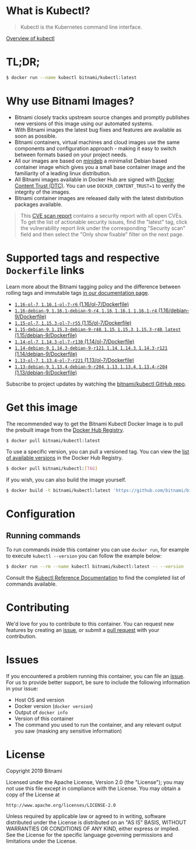 
# What is Kubectl?

> Kubectl is the Kubernetes command line interface.

[Overview of kubectl](https://kubernetes.io/docs/reference/kubectl/overview/)

# TL;DR;

```bash
$ docker run --name kubectl bitnami/kubectl:latest
```

# Why use Bitnami Images?

* Bitnami closely tracks upstream source changes and promptly publishes new versions of this image using our automated systems.
* With Bitnami images the latest bug fixes and features are available as soon as possible.
* Bitnami containers, virtual machines and cloud images use the same components and configuration approach - making it easy to switch between formats based on your project needs.
* All our images are based on [minideb](https://github.com/bitnami/minideb) a minimalist Debian based container image which gives you a small base container image and the familiarity of a leading linux distribution.
* All Bitnami images available in Docker Hub are signed with [Docker Content Trust (DTC)](https://docs.docker.com/engine/security/trust/content_trust/). You can use `DOCKER_CONTENT_TRUST=1` to verify the integrity of the images.
* Bitnami container images are released daily with the latest distribution packages available.


> This [CVE scan report](https://quay.io/repository/bitnami/kubectl?tab=tags) contains a security report with all open CVEs. To get the list of actionable security issues, find the "latest" tag, click the vulnerability report link under the corresponding "Security scan" field and then select the "Only show fixable" filter on the next page.

# Supported tags and respective `Dockerfile` links

Learn more about the Bitnami tagging policy and the difference between rolling tags and immutable tags [in our documentation page](https://docs.bitnami.com/containers/how-to/understand-rolling-tags-containers/).


* [`1.16-ol-7`, `1.16.1-ol-7-r6` (1.16/ol-7/Dockerfile)](https://github.com/bitnami/bitnami-docker-kubectl/blob/1.16.1-ol-7-r6/1.16/ol-7/Dockerfile)
* [`1.16-debian-9`, `1.16.1-debian-9-r4`, `1.16`, `1.16.1`, `1.16.1-r4` (1.16/debian-9/Dockerfile)](https://github.com/bitnami/bitnami-docker-kubectl/blob/1.16.1-debian-9-r4/1.16/debian-9/Dockerfile)
* [`1.15-ol-7`, `1.15.3-ol-7-r55` (1.15/ol-7/Dockerfile)](https://github.com/bitnami/bitnami-docker-kubectl/blob/1.15.3-ol-7-r55/1.15/ol-7/Dockerfile)
* [`1.15-debian-9`, `1.15.3-debian-9-r48`, `1.15`, `1.15.3`, `1.15.3-r48`, `latest` (1.15/debian-9/Dockerfile)](https://github.com/bitnami/bitnami-docker-kubectl/blob/1.15.3-debian-9-r48/1.15/debian-9/Dockerfile)
* [`1.14-ol-7`, `1.14.3-ol-7-r130` (1.14/ol-7/Dockerfile)](https://github.com/bitnami/bitnami-docker-kubectl/blob/1.14.3-ol-7-r130/1.14/ol-7/Dockerfile)
* [`1.14-debian-9`, `1.14.3-debian-9-r121`, `1.14`, `1.14.3`, `1.14.3-r121` (1.14/debian-9/Dockerfile)](https://github.com/bitnami/bitnami-docker-kubectl/blob/1.14.3-debian-9-r121/1.14/debian-9/Dockerfile)
* [`1.13-ol-7`, `1.13.4-ol-7-r221` (1.13/ol-7/Dockerfile)](https://github.com/bitnami/bitnami-docker-kubectl/blob/1.13.4-ol-7-r221/1.13/ol-7/Dockerfile)
* [`1.13-debian-9`, `1.13.4-debian-9-r204`, `1.13`, `1.13.4`, `1.13.4-r204` (1.13/debian-9/Dockerfile)](https://github.com/bitnami/bitnami-docker-kubectl/blob/1.13.4-debian-9-r204/1.13/debian-9/Dockerfile)

Subscribe to project updates by watching the [bitnami/kubectl GitHub repo](https://github.com/bitnami/bitnami-docker-kubectl).

# Get this image

The recommended way to get the Bitnami Kubectl Docker Image is to pull the prebuilt image from the [Docker Hub Registry](https://hub.docker.com/r/bitnami/kubectl).

```bash
$ docker pull bitnami/kubectl:latest
```

To use a specific version, you can pull a versioned tag. You can view the [list of available versions](https://hub.docker.com/r/bitnami/kubectl/tags/) in the Docker Hub Registry.

```bash
$ docker pull bitnami/kubectl:[TAG]
```

If you wish, you can also build the image yourself.

```bash
$ docker build -t bitnami/kubectl:latest 'https://github.com/bitnami/bitnami-docker-kubectl.git#master:1.15/debian-9'
```

# Configuration

## Running commands

To run commands inside this container you can use `docker run`, for example to execute `kubectl --version` you can follow the example below:

```bash
$ docker run --rm --name kubectl bitnami/kubectl:latest -- --version
```

Consult the [Kubectl Reference Documentation](https://kubernetes.io/docs/reference/generated/kubectl/kubectl-commands) to find the completed list of commands available.

# Contributing

We'd love for you to contribute to this container. You can request new features by creating an [issue](https://github.com/bitnami/bitnami-docker-kubectl/issues), or submit a [pull request](https://github.com/bitnami/bitnami-docker-kubectl/pulls) with your contribution.

# Issues

If you encountered a problem running this container, you can file an [issue](https://github.com/bitnami/bitnami-docker-kubectl/issues). For us to provide better support, be sure to include the following information in your issue:

- Host OS and version
- Docker version (`docker version`)
- Output of `docker info`
- Version of this container
- The command you used to run the container, and any relevant output you saw (masking any sensitive information)

# License

Copyright 2019 Bitnami

Licensed under the Apache License, Version 2.0 (the "License");
you may not use this file except in compliance with the License.
You may obtain a copy of the License at

    http://www.apache.org/licenses/LICENSE-2.0

Unless required by applicable law or agreed to in writing, software
distributed under the License is distributed on an "AS IS" BASIS,
WITHOUT WARRANTIES OR CONDITIONS OF ANY KIND, either express or implied.
See the License for the specific language governing permissions and
limitations under the License.
